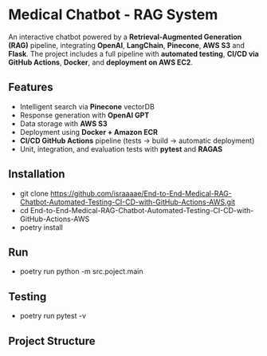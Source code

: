 # Medical Chatbot - RAG System
An interactive chatbot powered by a **Retrieval-Augmented Generation (RAG)** pipeline, integrating **OpenAI**, **LangChain**, **Pinecone**, **AWS S3** and **Flask**.
The project includes a full pipeline with **automated testing**, **CI/CD via GitHub Actions**, **Docker**, and **deployment on AWS EC2**.

## Features
- Intelligent search via **Pinecone** vectorDB
- Response generation with **OpenAI GPT**
- Data storage with **AWS S3**
- Deployment using **Docker + Amazon ECR**
- **CI/CD GitHub Actions** pipeline (tests → build → automatic deployment)
- Unit, integration, and evaluation tests with **pytest** and **RAGAS**

## Installation
- git clone https://github.com/israaaae/End-to-End-Medical-RAG-Chatbot-Automated-Testing-CI-CD-with-GitHub-Actions-AWS.git
- cd End-to-End-Medical-RAG-Chatbot-Automated-Testing-CI-CD-with-GitHub-Actions-AWS
- poetry install

## Run
- poetry run python -m src.poject.main

## Testing
- poetry run pytest -v

## Project Structure
```mermaid